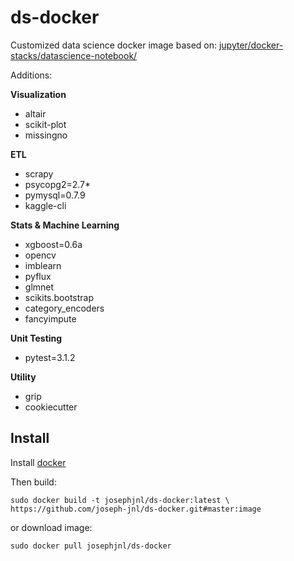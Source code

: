 # ds-docker

Customized data science docker image based on: [jupyter/docker-stacks/datascience-notebook/](https://github.com/jupyter/docker-stacks/tree/master/datascience-notebook)

Additions:

**Visualization**
* altair
* scikit-plot
* missingno

**ETL**
* scrapy
* psycopg2=2.7*
* pymysql=0.7.9
* kaggle-cli

**Stats & Machine Learning**
* xgboost=0.6a
* opencv
* imblearn
* pyflux
* glmnet
* scikits.bootstrap
* category_encoders
* fancyimpute

**Unit Testing**
* pytest=3.1.2

**Utility**
* grip
* cookiecutter

## Install
Install [docker](https://www.docker.com/community-edition)

Then build:
``` 
sudo docker build -t josephjnl/ds-docker:latest \
https://github.com/joseph-jnl/ds-docker.git#master:image
```

or download image:
``` 
sudo docker pull josephjnl/ds-docker
```
